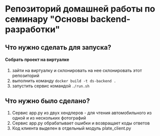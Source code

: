 # Репозиторий домашней работы по семинару "Основы backend-разработки"

## Что нужно сделать для запуска?
#### Собрать проект на виртуалке
1. зайти на виртуалку и склонировать на нее склонировать этот репозиторий
2. выполнить команду `docker build -t ds-backend .`
3. запустить сервис командой `./run.sh` 

## Что нужно было сделано?
1. Сервис app.py из двух хендлеров - для чтения автомобильного из одной и из нескольких фотографий
2. Сервис app.py обрабатывает ошибки и возвращает коды ответов
3. Код клиента выделен в отдельный модуль plate_client.py